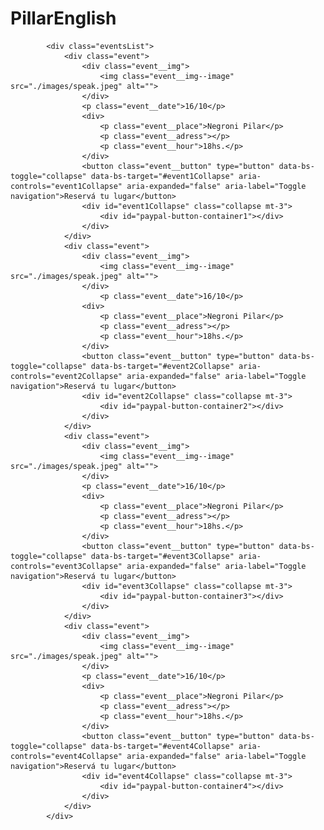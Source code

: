 # PillarEnglish

            <div class="eventsList">
                <div class="event">
                    <div class="event__img">
                        <img class="event__img--image" src="./images/speak.jpeg" alt="">
                    </div>
                    <p class="event__date">16/10</p>
                    <div>
                        <p class="event__place">Negroni Pilar</p>
                        <p class="event__adress"></p>
                        <p class="event__hour">18hs.</p>
                    </div>
                    <button class="event__button" type="button" data-bs-toggle="collapse" data-bs-target="#event1Collapse" aria-controls="event1Collapse" aria-expanded="false" aria-label="Toggle navigation">Reservá tu lugar</button>
                    <div id="event1Collapse" class="collapse mt-3">
                        <div id="paypal-button-container1"></div>
                    </div>
                </div>
                <div class="event">
                    <div class="event__img">
                        <img class="event__img--image" src="./images/speak.jpeg" alt="">
                    </div>
                        <p class="event__date">16/10</p>
                    <div>
                        <p class="event__place">Negroni Pilar</p>
                        <p class="event__adress"></p>
                        <p class="event__hour">18hs.</p>
                    </div>
                    <button class="event__button" type="button" data-bs-toggle="collapse" data-bs-target="#event2Collapse" aria-controls="event2Collapse" aria-expanded="false" aria-label="Toggle navigation">Reservá tu lugar</button>
                    <div id="event2Collapse" class="collapse mt-3">
                        <div id="paypal-button-container2"></div>
                    </div>
                </div>
                <div class="event">
                    <div class="event__img">
                        <img class="event__img--image" src="./images/speak.jpeg" alt="">
                    </div>
                    <p class="event__date">16/10</p>
                    <div>
                        <p class="event__place">Negroni Pilar</p>
                        <p class="event__adress"></p>
                        <p class="event__hour">18hs.</p>
                    </div>
                    <button class="event__button" type="button" data-bs-toggle="collapse" data-bs-target="#event3Collapse" aria-controls="event3Collapse" aria-expanded="false" aria-label="Toggle navigation">Reservá tu lugar</button>
                    <div id="event3Collapse" class="collapse mt-3">
                        <div id="paypal-button-container3"></div>
                    </div>
                </div>
                <div class="event">
                    <div class="event__img">
                        <img class="event__img--image" src="./images/speak.jpeg" alt="">
                    </div>
                    <p class="event__date">16/10</p>
                    <div>
                        <p class="event__place">Negroni Pilar</p>
                        <p class="event__adress"></p>
                        <p class="event__hour">18hs.</p>
                    </div>
                    <button class="event__button" type="button" data-bs-toggle="collapse" data-bs-target="#event4Collapse" aria-controls="event4Collapse" aria-expanded="false" aria-label="Toggle navigation">Reservá tu lugar</button>
                    <div id="event4Collapse" class="collapse mt-3">
                        <div id="paypal-button-container4"></div>
                    </div>
                </div>
            </div>